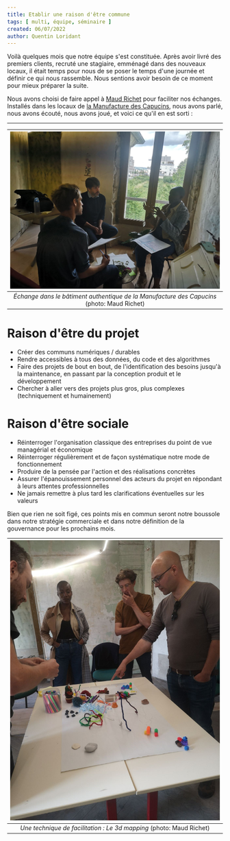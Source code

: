 ```yaml
---
title: Etablir une raison d'être commune
tags: [ multi, équipe, séminaire ]
created: 06/07/2022
author: Quentin Loridant
---
```


Voilà quelques mois que notre équipe s'est constituée. Après avoir livré des premiers clients, recruté une stagiaire, emménagé dans des nouveaux locaux, il était temps pour nous de se poser le temps d'une journée et définir ce qui nous rassemble. Nous sentions avoir besoin de ce moment pour mieux préparer la suite.

Nous avons choisi de faire appel à [Maud Richet](https://www.linkedin.com/in/maudrichet/) pour faciliter nos échanges. Installés dans les locaux de [la Manufacture des Capucins](https://lamanufacturedescapucins.coop/), nous avons parlé, nous avons écouté, nous avons joué, et voici ce qu'il en est sorti :

---
|![Reflexion](https://raw.githubusercontent.com/multi-coop/multi-site-contents/main/images/blog/reflexion.jpeg)|
|:--:|
| *Échange dans le bâtiment authentique de la Manufacture des Capucins* (photo: Maud Richet)|

# Raison d'être du projet

* Créer des communs numériques / durables
* Rendre accessibles à tous des données, du code et des algorithmes
* Faire des projets de bout en bout, de l'identification des besoins jusqu'à la maintenance, en passant par la conception produit et le développement
* Chercher à aller vers des projets plus gros, plus complexes (techniquement et humainement)

# Raison d'être sociale

* Réinterroger l'organisation classique des entreprises du point de vue managérial et économique
* Réinterroger régulièrement et de façon systématique notre mode de fonctionnement
* Produire de la pensée par l'action et des réalisations concrètes
* Assurer l'épanouissement personnel des acteurs du projet en répondant à leurs attentes professionnelles
* Ne jamais remettre à plus tard les clarifications éventuelles sur les valeurs

Bien que rien ne soit figé, ces points mis en commun seront notre boussole dans notre stratégie commerciale et dans notre définition de la gouvernance pour les prochains mois.

|![Une technique de facilitation : Le 3d mapping](https://raw.githubusercontent.com/multi-coop/multi-site-contents/main/images/blog/3d_mapping.jpeg)|
|:--:|
| *Une technique de facilitation : Le 3d mapping* (photo: Maud Richet)|
